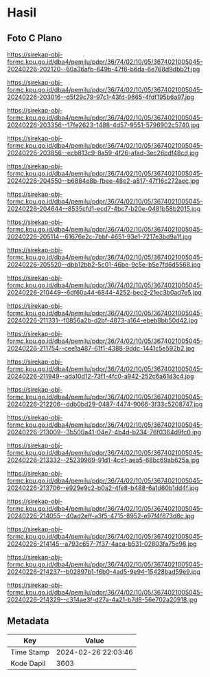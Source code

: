 # Hasil

## Foto C Plano

https://sirekap-obj-formc.kpu.go.id/dba4/pemilu/pdpr/36/74/02/10/05/3674021005045-20240226-202120--60a36afb-649b-47f6-b6da-6e768d9dbb2f.jpg

https://sirekap-obj-formc.kpu.go.id/dba4/pemilu/pdpr/36/74/02/10/05/3674021005045-20240226-203016--d5f29c79-97c1-43fd-9665-4fdf195b6a97.jpg

https://sirekap-obj-formc.kpu.go.id/dba4/pemilu/pdpr/36/74/02/10/05/3674021005045-20240226-203356--17fe2623-1488-4d57-9551-5796902c5740.jpg

https://sirekap-obj-formc.kpu.go.id/dba4/pemilu/pdpr/36/74/02/10/05/3674021005045-20240226-203856--ecb813c9-8a59-4f26-afad-3ec26cdf48cd.jpg

https://sirekap-obj-formc.kpu.go.id/dba4/pemilu/pdpr/36/74/02/10/05/3674021005045-20240226-204550--b6884e8b-fbee-48e2-a817-47f16c272aec.jpg

https://sirekap-obj-formc.kpu.go.id/dba4/pemilu/pdpr/36/74/02/10/05/3674021005045-20240226-204644--8535cfd1-ecd7-4bc7-b20e-0481b58b2015.jpg

https://sirekap-obj-formc.kpu.go.id/dba4/pemilu/pdpr/36/74/02/10/05/3674021005045-20240226-205114--61676e2c-7bbf-4651-93e1-7217e3bd9a1f.jpg

https://sirekap-obj-formc.kpu.go.id/dba4/pemilu/pdpr/36/74/02/10/05/3674021005045-20240226-205520--dbb12bb2-5c01-46be-9c5e-b5e7fd6d5568.jpg

https://sirekap-obj-formc.kpu.go.id/dba4/pemilu/pdpr/36/74/02/10/05/3674021005045-20240226-210449--6df60a44-6844-4252-bec2-21ec3b0ad7e5.jpg

https://sirekap-obj-formc.kpu.go.id/dba4/pemilu/pdpr/36/74/02/10/05/3674021005045-20240226-211331--f0856a2b-d2bf-4873-a164-ebeb8bb50d42.jpg

https://sirekap-obj-formc.kpu.go.id/dba4/pemilu/pdpr/36/74/02/10/05/3674021005045-20240226-211754--cee1a487-61f1-4388-9ddc-1441c5e592b2.jpg

https://sirekap-obj-formc.kpu.go.id/dba4/pemilu/pdpr/36/74/02/10/05/3674021005045-20240226-211949--ada10d12-73f1-4fc0-a942-252c6a61d3c4.jpg

https://sirekap-obj-formc.kpu.go.id/dba4/pemilu/pdpr/36/74/02/10/05/3674021005045-20240226-212206--ddb0bd29-0487-4474-9066-3f33c5208747.jpg

https://sirekap-obj-formc.kpu.go.id/dba4/pemilu/pdpr/36/74/02/10/05/3674021005045-20240226-213009--3b500a41-04e7-4b4d-b234-76f0364d9fc0.jpg

https://sirekap-obj-formc.kpu.go.id/dba4/pemilu/pdpr/36/74/02/10/05/3674021005045-20240226-213332--25239969-91d1-4cc1-aea5-68bc69ab625a.jpg

https://sirekap-obj-formc.kpu.go.id/dba4/pemilu/pdpr/36/74/02/10/05/3674021005045-20240226-213706--e929e9c2-b0a2-4fe8-b488-6a1d60b1dd4f.jpg

https://sirekap-obj-formc.kpu.go.id/dba4/pemilu/pdpr/36/74/02/10/05/3674021005045-20240226-214055--40ad2eff-a3f5-4715-8952-e97f4f873d8c.jpg

https://sirekap-obj-formc.kpu.go.id/dba4/pemilu/pdpr/36/74/02/10/05/3674021005045-20240226-214145--a793c657-7f37-4aca-b531-02803fa75e98.jpg

https://sirekap-obj-formc.kpu.go.id/dba4/pemilu/pdpr/36/74/02/10/05/3674021005045-20240226-214237--b02897b1-f6b0-4ad5-9e94-15428bad59e9.jpg

https://sirekap-obj-formc.kpu.go.id/dba4/pemilu/pdpr/36/74/02/10/05/3674021005045-20240226-214329--c314ae3f-d27a-4a21-b7d8-56e702a20918.jpg


## Metadata

| Key        | Value               |
| ---------- | ------------------- |
| Time Stamp | 2024-02-26 22:03:46 |
| Kode Dapil | 3603                |



